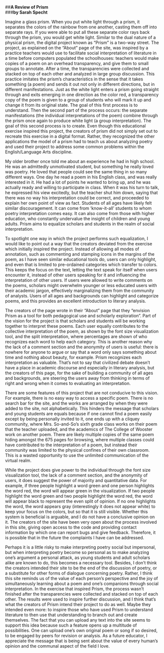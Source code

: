 ##**A Review of Prism**  
###**by Sarah Specht**
  
  Imagine a glass prism. When you put white light through a prism, it separates the colors of the rainbow from one another, casting them off into separate rays. If you were able to put all these separate color rays back through the prism, you would get white light. Similar to the dual nature of a physical prism, the digital project known as “Prism” is a two-way street. The project, as explained on the “About” page of the site, was inspired by a practice teachers would use to facilitate social interpretation of literature in a time before computers populated the schoolhouses: teachers would make copies of a poem on an overhead transparency, and give them to small groups to annotate. After a time, the transparencies were collected and stacked on top of each other and analyzed in large group discussion. This practice imitates the prism’s characteristics in the sense that it takes something (a poem) and sends it out not only in different directions, but in different manifestations. Just as the white light enters a prism going straight through and exits emerging in one direction as the color red, a transparency copy of the poem is given to a group of students who will mark it up and change it from its original state. The goal of this first process is to understand. Then the second part of the process occurs: the separate manifestations (the individual interpretations of the poem) combine through the prism once again to produce white light (a group interpretation). The goal of this second process is to create. Even though this educational exercise inspired this project, the creators of prism did not simply set out to recreate this exercise in a digital format. Rather, they recognized the other applications the model of a prism had to teach us about analyzing poetry and used their project to address some common problems within the English/Language Arts discipline.   
  
  My older brother once told me about an experience he had in high school. He was an admittedly unmotivated student, but something he really loved was poetry. He loved that people could see the same thing in so many different ways. One day he read a poem in his English class, and was really interested in it. He had a lot of points he wanted to bring up, and he was actually ready and willing to participate in class. When it was his turn to talk, he expressed his view excitedly, but the teacher shut him down, saying that there was no way his interpretation could be correct, and proceeded to explain her own point of view as fact. Students of all ages have likely felt similar discouragement. It can come from ‘know-it-all’ students to whom poetry interpretation comes easy. It can also come from those with higher education, who constantly undervalue the insight of children and young adults. Prism aims to equalize scholars and students in the realm of social interpretation.    
  
  To spotlight one way in which the project performs such equalization, I would like to point out a way that the creators deviated from the exercise which initially inspired the project. Instead of allowing all modes of annotation, such as commenting and stamping icons in the margins of the poem, as I have seen similar educational tools do, users can only highlight, and even that is limited to pre-ordained categories which transfer to colors. This keeps the focus on the text, letting the text speak for itself when users encounter it, instead of other users speaking for it and influencing the interpretation of other users. If users were allowed to write comments on the poems, scholars might overwhelm younger or less educated users with their academic jargon, effectively marginalizing them from the community of analysts. Users of all ages and backgrounds can highlight and categorize poems, and this provides an excellent introduction to literary analysis.    
  
  The creators of the page wrote in their “About” page that they “envision Prism as a tool for both pedagogical use and scholarly exploration”. Part of the vision for the project is that scholars and students will be working together to interpret these poems. Each user equally contributes to the collective interpretation of the poem, as shown by the font size visualization tool, and the split interpretation, where percentages are shown of who recognizes each word to help each category. This is another reason why the lack of a comment section and the anonymity of users is useful: there is nowhere for anyone to argue or say that a word only says something about time and nothing about beauty, for example. Prism recognizes each interpretation as valuable. That’s not to say that civilized debate doesn’t have a place in academic discourse and especially in literary analysis, but the creators of this page, for the sake of building a community of all ages and backgrounds, are steering the users away from thinking in terms of right and wrong when it comes to evaluating an interpretation.  
  
  There are some features of this project that are not conducive to this vision. For example, there is no easy way to access a specific poem. There is no search bar for the site, and the works are arranged by when they were added to the site, not alphabetically. This hinders the message that scholars and young students are equals because if one cannot find a poem easily except by being personally invited to it, one ends up with a cliquey community, where Mrs. So-and-So’s sixth grade class works on their poem that the teacher uploaded, and the academics of The College of Wooster work on another poem. There are likely multiple copies of the same poem hiding amongst the 675 pages for browsing, where multiple classes could have contributed to the interpretation of a poem, but instead their community was limited to the physical confines of their own classroom. This is a wasted opportunity to use the unlimited communication of the virtual realm.   
    
  While the project does give power to the individual through the font size visualization tool, the lack of a comment section, and the anonymity of users, it does suggest the power of majority and quantitative data. For example, if three people highlight a word green and one person highlights the word red, the word will appear green in the visualization. If two people highlight the word green and two people highlight the word red, the word will appear black to represent the even split of opinion. If no one highlights the word, the word appears gray (interestingly it does not appear white) to keep your focus on the colors, but so that it is still visible. Whether this system is beneficial is arguable, and I do not have a conclusive opinion on it. The creators of the site have been very open about the process involved in this site, giving open access to the code and providing contact information by which one can report bugs and give feedback. Therefore, it is possible that in the future the complaints I have can be addressed. 
    
  Perhaps it is a little risky to make interpreting poetry social but impersonal, but when interpreting poetry become so personal as to make analyzing one’s argument a personal attack, as young students and adult scholars alike are known to do, this becomes a necessary tool. Besides, I don’t think the creators intended their site to be the end of the discussion of poetry, or a substitute for other forms of dialogue concerning poetry. Rather, I think this site reminds us of the value of each person’s perspective and the joy of simultaneously learning about a poem and one’s companions through social interpretation. In the exercise that inspired Prism, the process wasn’t finished after the transparencies were collected and stacked on top of each other. The results were used to inspire further discussion, and I think that’s what the creators of Prism intend their project to do as well. Maybe they intended even more: to inspire those who have used Prism to understand literature to then use that understanding to branch out and create themselves. The fact that you can upload any text into the site seems to support this idea because such a feature opens up a multitude of possibilities. One can upload one’s own original poem or song if so desired, to be engaged by peers for revision or analysis. As a future educator, I appreciate the message that is being sent about the value of every human’s opinion and the communal aspect of the field I love.   

